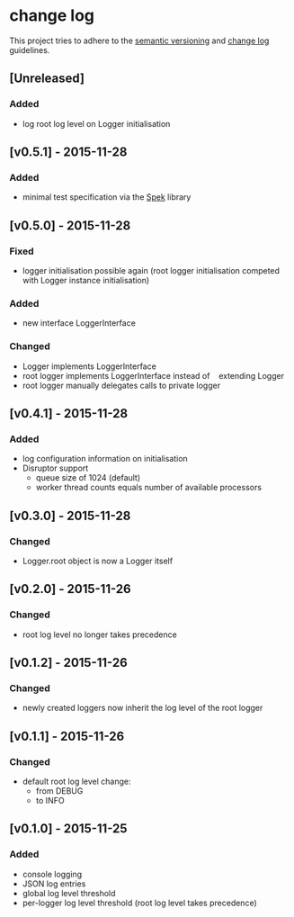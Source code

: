 #   change log

This project tries to adhere to the [semantic versioning](http://semver.org/) and [change log](http://keepachangelog.com/) guidelines.

##  [Unreleased]
### Added
- log root log level on Logger initialisation

##   [v0.5.1] - 2015-11-28
### Added
- minimal test specification via the [Spek](http://jetbrains.github.io/spek/) library

##   [v0.5.0] - 2015-11-28
### Fixed
- logger initialisation possible again (root logger initialisation competed with Logger instance initialisation)

### Added
- new interface LoggerInterface
### Changed
- Logger implements LoggerInterface
- root logger implements LoggerInterface instead of
   extending Logger
- root logger manually delegates calls to private logger

##   [v0.4.1] - 2015-11-28
### Added
- log configuration information on initialisation
- Disruptor support
    - queue size of 1024 (default)
    - worker thread counts equals number of available processors


##   [v0.3.0] - 2015-11-28
### Changed
- Logger.root object is now a Logger itself

##   [v0.2.0] - 2015-11-26
### Changed
- root log level no longer takes precedence

##   [v0.1.2] - 2015-11-26
### Changed
- newly created loggers now inherit the log level of the root logger

##  [v0.1.1] - 2015-11-26
### Changed
- default root log level change:
    - from DEBUG
    - to INFO

##   [v0.1.0] - 2015-11-25
### Added
- console logging
- JSON log entries
- global log level threshold
- per-logger log level threshold (root log level takes precedence)
